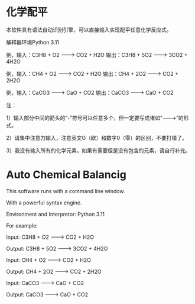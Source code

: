 # 化学配平

本软件具有语法自动识别引擎，可以直接输入实现配平任意化学反应式。

解释器环境Python 3.11

例，输入：C3H8 + O2 ---> CO2 + H2O 输出：C3H8 + 5O2 ---> 3CO2 + 4H2O

例，输入：CH4 + O2 ---> CO2 + H2O 输出：CH4 + 2O2 ---> CO2 + 2H2O

例，输入：CaCO3 ---> CaO + CO2 输出：CaCO3 ---> CaO + CO2

注：

1）输入部分中间的箭头的“-”符号可以任意多个，但一定要写成诸如“--->”的形式。

2）请集中注意力输入，注意英文O（欧）和数字0（零）的区别，不要打错了。

3）我没有输入所有的化学元素，如果有需要但是没有包含的元素，请自行补充。


# Auto Chemical Balancig

This software runs with a command line window.

With a powerful syntax engine.

Environment and Interpretor: Python 3.11

For example:

Input: C3H8 + O2 ---> CO2 + H2O

Output: C3H8 + 5O2 ---> 3CO2 + 4H2O

Input: CH4 + O2 ---> CO2 + H2O

Output: CH4 + 2O2 ---> CO2 + 2H2O

Input: CaCO3 ---> CaO + CO2

Output: CaCO3 ---> CaO + CO2

